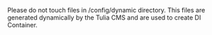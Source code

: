 Please do not touch files in /config/dynamic directory. This files are generated dynamically by the Tulia CMS and are used to create DI Container.
